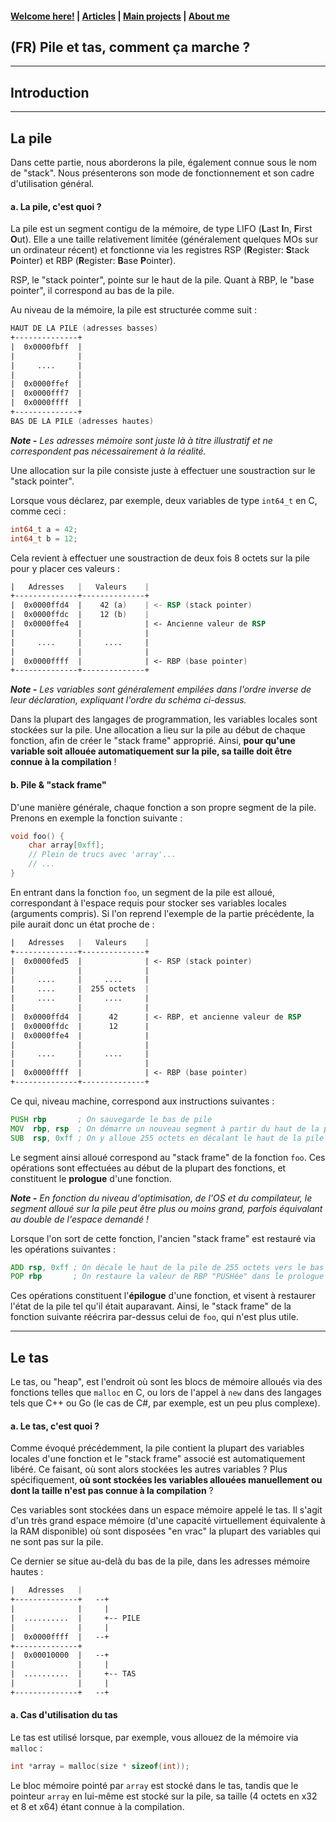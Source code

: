 #### [Welcome here!](https://vpenando.github.io) | [Articles](https://vpenando.github.io/articles.html) | [Main projects](https://vpenando.github.io/projects.html) | [About me](https://vpenando.github.io/about.html)

## (FR) Pile et tas, comment ça marche ?

---

## Introduction

---

## La pile
Dans cette partie, nous aborderons la pile, également connue sous le nom de "stack". Nous présenterons son mode de fonctionnement et son cadre d'utilisation général.
#### a. La pile, c'est quoi ?
La pile est un segment contigu de la mémoire, de type LIFO (**L**ast **I**n, **F**irst **O**ut).
Elle a une taille relativement limitée (généralement quelques MOs sur un ordinateur récent) et fonctionne via les registres RSP (**R**egister: **S**tack **P**ointer) et RBP (**R**egister: **B**ase **P**ointer).

RSP, le "stack pointer", pointe sur le haut de la pile. Quant à RBP, le "base pointer", il correspond au bas de la pile.

Au niveau de la mémoire, la pile est structurée comme suit :
```asm
HAUT DE LA PILE (adresses basses)
+--------------+
|  0x0000fbff  |
|              |
|     ....     |
|              |
|  0x0000ffef  |
|  0x0000fff7  |
|  0x0000ffff  |
+--------------+
BAS DE LA PILE (adresses hautes)
```
***Note -** Les adresses mémoire sont juste là à titre illustratif et ne correspondent pas nécessairement à la réalité.*

Une allocation sur la pile consiste juste à effectuer une soustraction sur le "stack pointer".

Lorsque vous déclarez, par exemple, deux variables de type `int64_t` en C, comme ceci :
```c
int64_t a = 42;
int64_t b = 12;
```
Cela revient à effectuer une soustraction de deux fois 8 octets sur la pile pour y placer ces valeurs :
```asm
|   Adresses   |   Valeurs    |
+--------------+--------------+
|  0x0000ffd4  |    42 (a)    | <- RSP (stack pointer)
|  0x0000ffdc  |    12 (b)    |
|  0x0000ffe4  |              | <- Ancienne valeur de RSP
|              |              |
|     ....     |     ....     |
|              |              |
|  0x0000ffff  |              | <- RBP (base pointer)
+--------------+--------------+
```
***Note -** Les variables sont généralement empilées dans l'ordre inverse de leur déclaration, expliquant l'ordre du schéma ci-dessus.*

Dans la plupart des langages de programmation, les variables locales sont stockées sur la pile.
Une allocation a lieu sur la pile au début de chaque fonction, afin de créer le "stack frame" approprié. Ainsi, **pour qu'une variable soit allouée automatiquement sur la pile, sa taille doit être connue à la compilation** !

#### b. Pile & "stack frame"
D'une manière générale, chaque fonction a son propre segment de la pile.
Prenons en exemple la fonction suivante :
```c
void foo() {
    char array[0xff];
    // Plein de trucs avec 'array'...
    // ...
}
```
En entrant dans la fonction `foo`, un segment de la pile est alloué, correspondant à l'espace requis pour stocker ses variables locales (arguments compris).
Si l'on reprend l'exemple de la partie précédente, la pile aurait donc un état proche de :
```asm
|   Adresses   |   Valeurs    |
+--------------+--------------+
|  0x0000fed5  |              | <- RSP (stack pointer)
|              |              |
|     ....     |     ....     |
|     ....     |  255 octets  |
|     ....     |     ....     |
|              |              |
|  0x0000ffd4  |      42      | <- RBP, et ancienne valeur de RSP
|  0x0000ffdc  |      12      |
|  0x0000ffe4  |              |
|              |              |
|     ....     |     ....     |
|              |              |
|  0x0000ffff  |              | <- RBP (base pointer)
+--------------+--------------+
```
Ce qui, niveau machine, correspond aux instructions suivantes :
```asm
PUSH rbp       ; On sauvegarde le bas de pile
MOV  rbp, rsp  ; On démarre un nouveau segment à partir du haut de la pile
SUB  rsp, 0xff ; On y alloue 255 octets en décalant le haut de la pile d'autant
```
Le segment ainsi alloué correspond au "stack frame" de la fonction `foo`.
Ces opérations sont effectuées au début de la plupart des fonctions, et constituent le **prologue** d'une fonction.

***Note -** En fonction du niveau d'optimisation, de l'OS et du compilateur, le segment alloué sur la pile peut être plus ou moins grand, parfois équivalant au double de l'espace demandé !*

Lorsque l'on sort de cette fonction, l'ancien "stack frame" est restauré via les opérations suivantes :
```asm
ADD rsp, 0xff ; On décale le haut de la pile de 255 octets vers le bas
POP rbp       ; On restaure la valeur de RBP "PUSHée" dans le prologue
```
Ces opérations constituent l'**épilogue** d'une fonction, et visent à restaurer l'état de la pile tel qu'il était auparavant. Ainsi, le "stack frame" de la fonction suivante réécrira par-dessus celui de `foo`, qui n'est plus utile.

---

## Le tas
Le tas, ou "heap", est l'endroit où sont les blocs de mémoire alloués via des fonctions telles que `malloc` en C, ou lors de l'appel à `new` dans des langages tels que C++ ou Go (le cas de C#, par exemple, est un peu plus complexe).
#### a. Le tas, c'est quoi ?
Comme évoqué précédemment, la pile contient la plupart des variables locales d'une fonction et le "stack frame" associé est automatiquement libéré. Ce faisant, où sont alors stockées les autres variables ?
Plus spécifiquement, **où sont stockées les variables allouées manuellement ou dont la taille n'est pas connue à la compilation** ?

Ces variables sont stockées dans un espace mémoire appelé le tas. Il s'agit d'un très grand espace mémoire (d'une capacité virtuellement équivalente à la RAM disponible) où sont disposées "en vrac" la plupart des variables qui ne sont pas sur la pile.

Ce dernier se situe au-delà du bas de la pile, dans les adresses mémoire hautes :
```asm
|   Adresses   |
+--------------+   --+
|              |     |  
|  ..........  |     +-- PILE
|              |     |
|  0x0000ffff  |   --+
+--------------+
|  0x00010000  |   --+
|              |     |
|  ..........  |     +-- TAS
|              |     |
+--------------+   --+
```

#### a. Cas d'utilisation du tas
Le tas est utilisé lorsque, par exemple, vous allouez de la mémoire via `malloc` :
```c
int *array = malloc(size * sizeof(int));
```
Le bloc mémoire pointé par `array` est stocké dans le tas, tandis que le pointeur `array` en lui-même est stocké sur la pile, sa taille (4 octets en x32 et 8 et x64) étant connue à la compilation.
